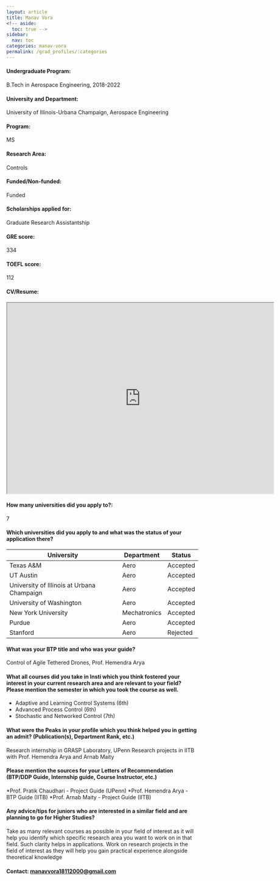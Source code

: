 ```yaml
---
layout: article
title: Manav Vora
<!-- aside:
  toc: true -->
sidebar:
  nav: toc
categories: manav-vora
permalink: /grad_profiles/:categories
---
```


<!-- # Hi, this is the page for Manav Vora.  -->
<!-- Write Program if different from Btech Aero-->
#### Undergraduate Program:
B.Tech in Aerospace Engineering, 2018-2022

#### University and Department:
University of Illinois-Urbana Champaign, Aerospace Engineering 

#### Program:
MS
#### Research Area: 
Controls

#### Funded/Non-funded:
Funded

#### Scholarships applied for:
Graduate Research Assistantship

#### GRE score: 
334

#### TOEFL score: 
112

#### CV/Resume:

<iframe src="https://drive.google.com/file/d/1yJOgzyRx6VPuaChuo5dQ46MwOP-NprlM/preview" width="700" height="500" allow="autoplay"></iframe>

#### How many universities did you apply to?: 
7

#### Which universities did you apply to and what was the status of your application there?

| University | Department | Status | 
| -----------|------------|--------|
| Texas A&M       | Aero       | Accepted   |
|UT Austin| Aero|Accepted|
|University of Illinois at Urbana Champaign|Aero|Accepted|
|University of Washington|Aero|Accepted|
|New York University|Mechatronics|Accepted|
|Purdue|Aero|Accepted|
|Stanford|Aero|Rejected|



#### What was your BTP title and who was your guide?
Control of Agile Tethered Drones, Prof. Hemendra Arya

#### What all courses did you take in Insti which you think fostered your interest in your current research area and are relevant to your field? Please mention the semester in which you took the course as well.
* Adaptive and Learning Control Systems (6th)
* Advanced Process Control (6th)
* Stochastic and Networked Control (7th)

#### What were the Peaks in your profile which you think helped you in getting an admit? (Publication(s), Department Rank, etc.)
Research internship in GRASP Laboratory, UPenn
Research projects in IITB with Prof. Hemendra Arya and Arnab Maity

#### Please mention the sources for your Letters of Recommendation (BTP/DDP Guide, Internship guide, Course Instructor, etc.)
*Prof. Pratik Chaudhari - Project Guide (UPenn)
*Prof. Hemendra Arya - BTP Guide (IITB)
*Prof. Arnab Maity - Project Guide (IITB)

#### Any advice/tips for juniors who are interested in a similar field and are planning to go for Higher Studies?
Take as many relevant courses as possible in your field of interest as it will help you identify which specific research area you want to work on in that field. Such clarity helps in applications. Work on research projects in the field of interest as they will help you gain practical experience alongside theoretical knowledge 

#### Contact: [manavvora18112000@gmail.com](mailto:manavvora18112000@gmail.com)
